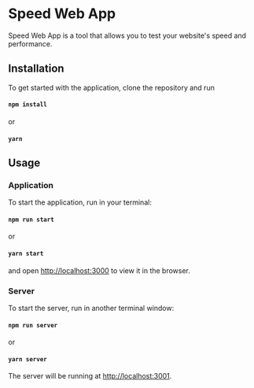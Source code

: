 # Speed Web App

Speed Web App is a tool that allows you to test your website's speed and performance.

## Installation


To get started with the application, clone the repository and run 
#### `npm install`
or
#### `yarn`



## Usage
### Application
To start the application, run in your terminal:
#### `npm run start` 
or 
#### `yarn start` 
and open [http://localhost:3000](http://localhost:3000) to view it in the browser.


### Server
To start the server, run in another terminal window:
#### `npm run server` 
or 
#### `yarn server`
The server will be running at [http://localhost:3001](http://localhost:3001).
